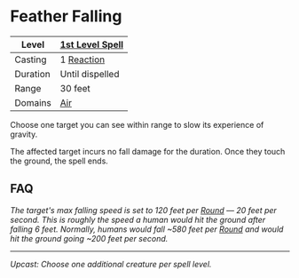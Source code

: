 # Feather Falling

| Level    | [1st Level Spell](1st%20Level%20Spells.md)                     |
| -------- | -------------------------------------------------------------- |
| Casting  | 1 [Reaction](../../../../Game%20Procedures/Combat/Reaction.md) |
| Duration | Until dispelled                                                |
| Range    | 30 feet                                                        |
| Domains  | [Air](../../Spell%20Domains/Air.md)                            |

Choose one target you can see within range to slow its experience of gravity.

The affected target incurs no fall damage for the duration. Once they touch the ground, the spell ends.

## FAQ

*The target's max falling speed is set to 120 feet per [Round](../../../../Game%20Procedures/Core%20Procedures/Round.md) — 20 feet per second. This is roughly the speed a human would hit the ground after falling 6 feet. Normally, humans would fall ~580 feet per [Round](../../../../Game%20Procedures/Core%20Procedures/Round.md) and would hit the ground going ~200 feet per second.*

---
*Upcast: Choose one additional creature per spell level.*
